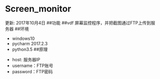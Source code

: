 # Screen_monitor
更新:  2017年10月4日
##功能
##vdf
屏幕监控程序，并把截图通过FTP上传到服务器
##环境
* windows10
* pycharm 2017.2.3
* python3.5
##原理
+ host:     服务器IP
+ username：FTP账号
+ password：FTP密码

